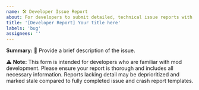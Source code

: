 ```yaml
---
name: 🛠️ Developer Issue Report
about: For developers to submit detailed, technical issue reports with minimal guidance, ensuring thorough information for faster resolution.
title: '[Developer Report] Your title here'
labels: 'bug'
assignees: ''
---
```


**Summary:** 📝
Provide a brief description of the issue.

⚠️ **Note:** This form is intended for developers who are familiar with mod development.
Please ensure your report is thorough and includes all necessary information.
Reports lacking detail may be deprioritized and marked stale compared to fully completed issue and
crash report templates.
